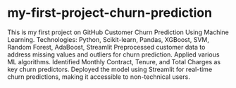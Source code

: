# my-first-project-churn-prediction
This is my first project on GitHub
Customer Churn Prediction Using Machine Learning.
Technologies: Python, Scikit-learn, Pandas, XGBoost, SVM, Random Forest, AdaBoost, Streamlit
Preprocessed customer data to address missing values and outliers for churn prediction.
Applied various ML algorithms.
Identified Monthly Contract, Tenure, and Total Charges as key churn predictors.
Deployed the model using Streamlit for real-time churn predictions, making it accessible to non-technical users.
